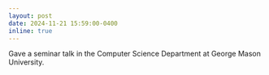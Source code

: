 ```yaml
---
layout: post
date: 2024-11-21 15:59:00-0400
inline: true
---
```


Gave a seminar talk in the Computer Science Department at George Mason University.